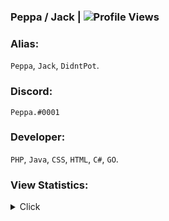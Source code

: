 ### Peppa / Jack | ![Profile Views](https://komarev.com/ghpvc/?username=DidntPot&style=flat-square&color=yellow) <br>

### Alias:
 `Peppa`, `Jack`, `DidntPot`.
 
### Discord:
 `Peppa.#0001`

### Developer:
 `PHP`, `Java`, `CSS`, `HTML`, `C#`, `GO`.

### View Statistics:
<details>
  <summary>Click</summary>
   <img align="Left" alt="DidntPot's Github Stats" src="https://github-readme-stats.vercel.app/api?username=didntpot&show_icons=true&hide_border=true&theme=dark" />
   <img style="float: right;" alt="Most Used Languages" src="https://github-readme-stats.vercel.app/api/top-langs/?username=didntpot&layout=compact&hide_border=true&theme=dark"/>
</details>
